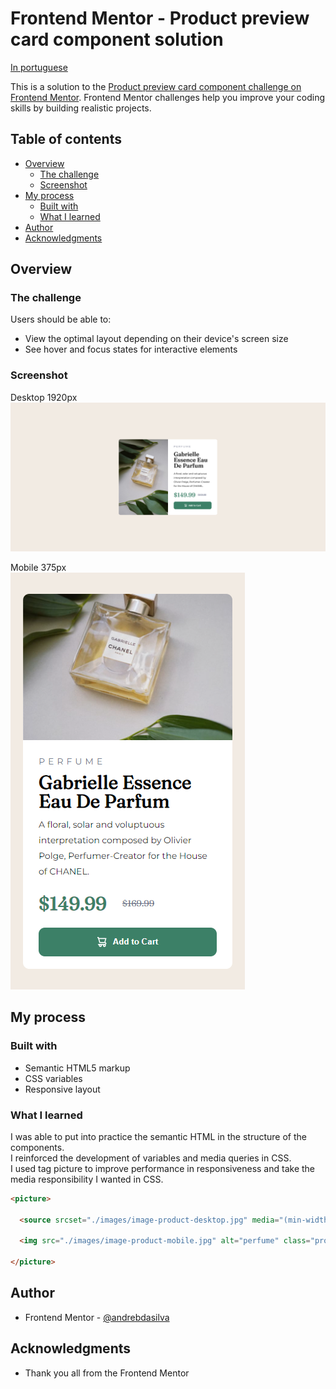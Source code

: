 # Frontend Mentor - Product preview card component solution

<p align="left">
<a href="./docs/readme_pt-br.md">In portuguese</a>   
</p>

This is a solution to the [Product preview card component challenge on Frontend Mentor](https://www.frontendmentor.io/challenges/product-preview-card-component-GO7UmttRfa). Frontend Mentor challenges help you improve your coding skills by building realistic projects.  

## Table of contents

- [Overview](#overview)
  - [The challenge](#the-challenge)
  - [Screenshot](#screenshot)
- [My process](#my-process)
  - [Built with](#built-with)
  - [What I learned](#what-i-learned)
- [Author](#author)
- [Acknowledgments](#acknowledgments)

## Overview

### The challenge

Users should be able to:

- View the optimal layout depending on their device's screen size
- See hover and focus states for interactive elements

### Screenshot

Desktop 1920px  
![](/screenshot/screenshot-desktop.png)

Mobile 375px  
![](/screenshot/screenshot-mobile.png)

## My process

### Built with

- Semantic HTML5 markup
- CSS variables
- Responsive layout

### What I learned
I was able to put into practice the semantic HTML in the structure of the components.  
I reinforced the development of variables and media queries in CSS.  
I used tag picture to improve performance in responsiveness and take the media responsibility I wanted in CSS.    

```html
<picture>

  <source srcset="./images/image-product-desktop.jpg" media="(min-width: 768px)">

  <img src="./images/image-product-mobile.jpg" alt="perfume" class="product-image-mobile">

</picture>
```
## Author
- Frontend Mentor - [@andrebdasilva](https://www.frontendmentor.io/profile/andrebdasilva)

## Acknowledgments
- Thank you all from the Frontend Mentor
